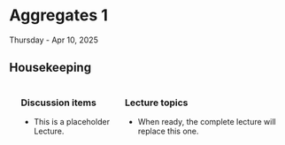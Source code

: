 # Aggregates 1

Thursday - Apr 10, 2025

## Housekeeping

<div class="columns">

<div class="column" width="9%">

</div>

<div class="column" width="45%">

### Discussion items

- This is a placeholder Lecture.

</div>

<div class="column" width="40%">

### Lecture topics

- When ready, the complete lecture will replace this one.

</div>

</div>

<div style="margin-top:25px">

 

</div>
